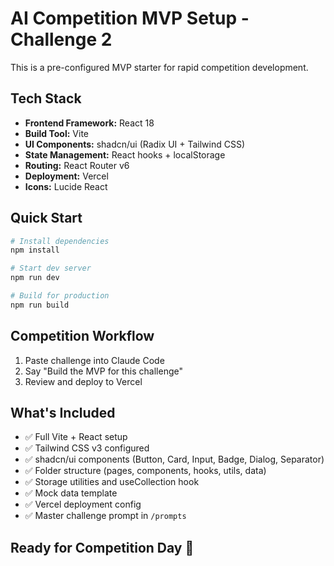# AI Competition MVP Setup - Challenge 2

This is a pre-configured MVP starter for rapid competition development.

## Tech Stack

- **Frontend Framework:** React 18
- **Build Tool:** Vite
- **UI Components:** shadcn/ui (Radix UI + Tailwind CSS)
- **State Management:** React hooks + localStorage
- **Routing:** React Router v6
- **Deployment:** Vercel
- **Icons:** Lucide React

## Quick Start

```bash
# Install dependencies
npm install

# Start dev server
npm run dev

# Build for production
npm run build
```

## Competition Workflow

1. Paste challenge into Claude Code
2. Say "Build the MVP for this challenge"
3. Review and deploy to Vercel

## What's Included

- ✅ Full Vite + React setup
- ✅ Tailwind CSS v3 configured
- ✅ shadcn/ui components (Button, Card, Input, Badge, Dialog, Separator)
- ✅ Folder structure (pages, components, hooks, utils, data)
- ✅ Storage utilities and useCollection hook
- ✅ Mock data template
- ✅ Vercel deployment config
- ✅ Master challenge prompt in `/prompts`

## Ready for Competition Day 🚀
